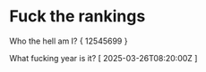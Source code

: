 # Fuck the rankings

Who the hell am I?
{ 12545699 }

What fucking year is it?
[ 2025-03-26T08:20:00Z ]
